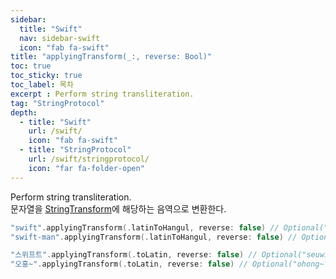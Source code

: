 ```yaml
---
sidebar:
  title: "Swift"
  nav: sidebar-swift
  icon: "fab fa-swift"
title: "applyingTransform(_:, reverse: Bool)"
toc: true
toc_sticky: true
toc_label: 목차
excerpt : Perform string transliteration.
tag: "StringProtocol"
depth:
  - title: "Swift"
    url: /swift/
    icon: "fab fa-swift"
  - title: "StringProtocol"
    url: /swift/stringprotocol/
    icon: "far fa-folder-open"
---
```

Perform string transliteration.  
문자열을 [<i class="fas fa-link"></i> StringTransform](/ios/foundation/nsstring/stringtransform/)에 해당하는 음역으로 변환한다.

```swift
"swift".applyingTransform(.latinToHangul, reverse: false) // Optional("슆트")
"swift-man".applyingTransform(.latinToHangul, reverse: false) // Optional("슆트만")

"스위프트".applyingTransform(.toLatin, reverse: false) // Optional("seuwipeuteu")
"오홍~".applyingTransform(.toLatin, reverse: false) // Optional("ohong~")
```
